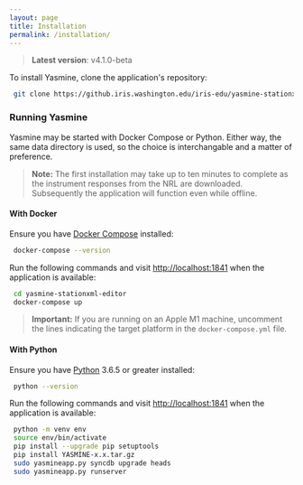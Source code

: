 ```yaml
---
layout: page
title: Installation
permalink: /installation/
---
```


> **Latest version**: v4.1.0-beta

To install Yasmine, clone the application's repository:

```bash
 git clone https://github.iris.washington.edu/iris-edu/yasmine-stationxml-editor
```

### Running Yasmine

Yasmine may be started with Docker Compose or Python. Either way, the same data directory is used, so the choice is interchangable and a matter of preference.

> **Note:**
> The first installation may take up to ten minutes to complete as the instrument responses from the NRL are downloaded. Subsequently the application will function even while offline.

#### With Docker

Ensure you have [Docker Compose](https://docs.docker.com/compose/install/) installed:

```bash
 docker-compose --version
```

Run the following commands and visit <http://localhost:1841> when the application is available:

```bash
 cd yasmine-stationxml-editor
 docker-compose up
```

> **Important:**
> If you are running on an Apple M1 machine, uncomment the lines indicating the target platform in the `docker-compose.yml` file.

#### With Python

Ensure you have [Python](https://www.python.org/downloads/) 3.6.5 or greater installed:

```bash
 python --version
```

Run the following commands and visit <http://localhost:1841> when the 
application is available:

```bash
 python -m venv env
 source env/bin/activate
 pip install --upgrade pip setuptools
 pip install YASMINE-x.x.tar.gz
 sudo yasmineapp.py syncdb upgrade heads
 sudo yasmineapp.py runserver
```

<!-- ### Data Persistance -->